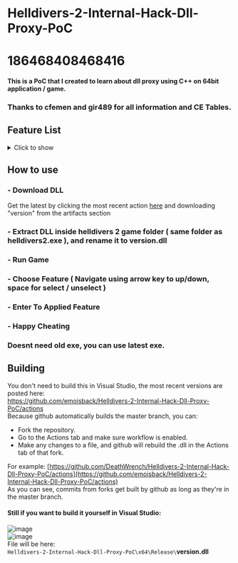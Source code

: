 # Helldivers-2-Internal-Hack-Dll-Proxy-PoC
# 186468408468416

#### This is a PoC that I created to learn about dll proxy using C++ on 64bit application / game.

### Thanks to cfemen and gir489 for all information and CE Tables.

## Feature List
<details>
  <summary>Click to show</summary>
  
```c
//Console Menu
std::vector<Checkbox> checkboxes = { 
      {_XOR_("Inf Health"), false}  //Makes you invulnerable to most forms of damage
    , {_XOR_("Inf Grenades"), false} //Grenades are always at max capacity
    , {_XOR_("Inf Grenades(Legit)"), false} //Grenades decrease, but never drops to zero. Allows you to collect grenade boxes
    , {_XOR_("Inf Ammo"), false} //Ammunition is always at max capacity
    , {_XOR_("Inf Ammo(Legit)"), false} //Ammunition decreases, but never drops to zero. Allows you to collect supply packs
    , {_XOR_("Inf Syringes"), false} //Syringes are always at max capacity
    , {_XOR_("Inf Syringes(Legit)"), false}  //Syringes decrease, but never drops to zero. Allows you to collect supply packs
    , {_XOR_("Inf Stamina"), false} //Disables stamina meter. Run forever
    , {_XOR_("Inf Stratagems"), false} //Stratagems are always at maximum capacity. No stratagem cooldown
    , {_XOR_("MoveSpeed X6"), false} //Move 6x faster than usual
    , {_XOR_("Inf Mission Time"), false} //Mission timer does not decrease
    , {_XOR_("No Reload"), false} //Magazine capacity does not decrease
    , {_XOR_("No Reload V2"), false} //Some other weapons magazine capacity does not decrease
    , {_XOR_("Max Resources"), false} //Picking up a sample will pick up x500 of each type. There is a max capacity on board your own ship
    , {_XOR_("Add 5 Samples"), false} //Picking up a sample adds 5 samples to your inventory
    , {_XOR_("No Recoil"), false} //Prevents your weapon from having a recoil effect
    , {_XOR_("Inf Backpack"), false} //Backpack 'resource' is never depleted (eg. full ammo, rover no overheat)
    , {_XOR_("Inf Special Weapon"), false} //Special weapon has unlimited ammunition
    , {_XOR_("No Laser Cannon Overheat"), false} //Laser cannon can be fired forever without swapping cartridge
    , {_XOR_("Instant Railgun"), false} //Arc Thrower and Railgun do not need to be charged for max damage
    , {_XOR_("Show All Map Icons"), false} //Simulates radar tower, all POI and objectives shown on the map
    , {_XOR_("No Stationary Turret Overheat"), false} //Heavy Machine Gun emplacement does not require cooling down
    , {_XOR_("No Backpack Shield Cooldown"), false} //When backpack energy shield is broken, it instantly gets replaced
    , {_XOR_("No JetPack Cooldown"), false} //Jetpack does not require recharging, jump constantly
    , {_XOR_("All Stratagems in Loadout"), false} //Enables in-development stratagems, as well as locked stratagems
    , {_XOR_("All Equipment in Armory"), false} //Enables in-development, or locked, primary, secondary weapons, and grenades
    , {_XOR_("All Armor in Armory"), false} //Enables in-development, or locked armor

};
```
</details>

## How to use
### - Download DLL
Get the latest by clicking the most recent action [here](https://github.com/emoisback/Helldivers-2-Internal-Hack-Dll-Proxy-PoC/actions) and downloading "version" from the artifacts section
### - Extract DLL inside helldivers 2 game folder ( same folder as helldivers2.exe ), and rename it to version.dll
### - Run Game
### - Choose Feature ( Navigate using arrow key to up/down, space for select / unselect )
### - Enter To Applied Feature
### - Happy Cheating

### Doesnt need old exe, you can use latest exe.

## Building 
You don't need to build this in Visual Studio, the most recent versions are posted here: \
https://github.com/emoisback/Helldivers-2-Internal-Hack-Dll-Proxy-PoC/actions \
Because github automatically builds the master branch, you can:
- Fork the repository. 
- Go to the Actions tab and make sure workflow is enabled.
- Make any changes to a file, and github will rebuild the .dll in the Actions tab of that fork.

For example: [https://github.com/DeathWrench/Helldivers-2-Internal-Hack-Dll-Proxy-PoC/actions](https://github.com/emoisback/Helldivers-2-Internal-Hack-Dll-Proxy-PoC/actions) \
As you can see, commits from forks get built by github as long as they're in the master branch.
#### Still if you want to build it yourself in Visual Studio:
![image](https://github.com/DeathWrench/Helldivers-2-Internal-Hack-Dll-Proxy-PoC/assets/45341450/cd8bb59e-72fb-492e-be0d-1a952295e27c)\
![image](https://github.com/DeathWrench/Helldivers-2-Internal-Hack-Dll-Proxy-PoC/assets/45341450/d7ef335a-ff96-48d0-bce6-e6bf2445f264)\
File will be here: \
``Helldivers-2-Internal-Hack-Dll-Proxy-PoC\x64\Release\``**version.dll**
